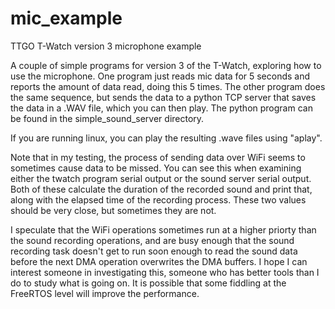 # mic_example
TTGO T-Watch version 3 microphone example

A couple of simple programs for version 3 of the T-Watch, exploring how to use the microphone. 
One program just reads mic data for 5 seconds and reports the amount of data read, doing this 5 times.
The other program does the same sequence, but sends the data to a python TCP server that saves the data in a .WAV file, which you can then play. 
The python program can be found in the simple_sound_server directory. 

If you are running linux, you can play the resulting .wave files using "aplay".

Note that in my testing, the process of sending data over WiFi seems to sometimes cause data to be missed. You can see this when examining either the twatch program serial output or the sound server serial output. Both of these calculate the duration of the recorded sound and print that, along with the elapsed time of the recording process. These two values should be very close, but sometimes they are not. 

I speculate that the WiFi operations sometimes run at a higher priorty than the sound recording operations, and are busy enough that the sound recording task doesn't get to run soon enough to read the sound data before the next DMA operation overwrites the DMA buffers. I hope I can interest someone in investigating this, someone who has better tools than I do to study what is going on. It is possible that some fiddling at the FreeRTOS level will improve the performance.
